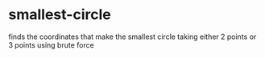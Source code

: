 # smallest-circle
finds the coordinates that make the smallest circle taking either 2 points or 3 points using brute force 
